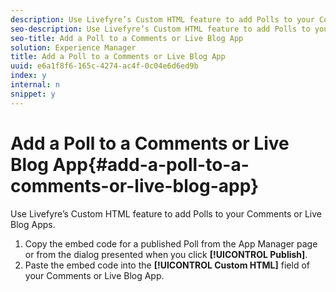 ```yaml
---
description: Use Livefyre’s Custom HTML feature to add Polls to your Comments or Live Blog Apps.
seo-description: Use Livefyre’s Custom HTML feature to add Polls to your Comments or Live Blog Apps.
seo-title: Add a Poll to a Comments or Live Blog App
solution: Experience Manager
title: Add a Poll to a Comments or Live Blog App
uuid: e6a1f8f6-165c-4274-ac4f-0c04e6d6ed9b
index: y
internal: n
snippet: y
---
```


# Add a Poll to a Comments or Live Blog App{#add-a-poll-to-a-comments-or-live-blog-app}

Use Livefyre’s Custom HTML feature to add Polls to your Comments or Live Blog Apps.

1. Copy the embed code for a published Poll from the App Manager page or from the dialog presented when you click **[!UICONTROL Publish]**.
1. Paste the embed code into the **[!UICONTROL Custom HTML]** field of your Comments or Live Blog App.

